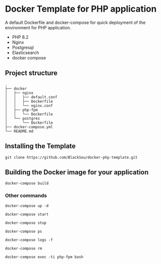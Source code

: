 # Docker Template for PHP application

A default Dockerfile and docker-compose for quick deployment of the environment for PHP application.

- PHP 8.2
- Nginx
- Postgresql
- Elasticsearch
- docker compose

## Project structure
```
.
├── docker
│   ├── nginx
│   │   ├── default.conf
│   │   ├── Dockerfile
│   │   └── nginx.conf
│   ├── php-fpm
│   │   └── Dockerfile
│   └── postgres
│       └── Dockerfile
├── docker-compose.yml
└── README.md
```


## Installing the Template
```
git clone https://github.com/BlackSou/docker-php-template.git
```

## Building the Docker image for your application
```
docker-compose build
```
### Other commands 
```
docker-compose up -d
```
```
docker-compose start
```
```
docker-compose stop
```
```
docker-compose ps
```
```
docker-compose logs -f
```
```
docker-compose rm
```
```
docker-compose exec -ti php-fpm bash
```